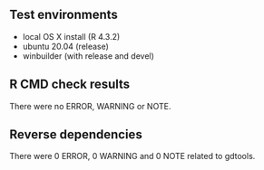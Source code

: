 ## Test environments

- local OS X install (R 4.3.2)
- ubuntu 20.04 (release)
- winbuilder (with release and devel) 

## R CMD check results

There were no ERROR, WARNING or NOTE. 

## Reverse dependencies

There were 0 ERROR, 0 WARNING and 0 NOTE related to gdtools. 
